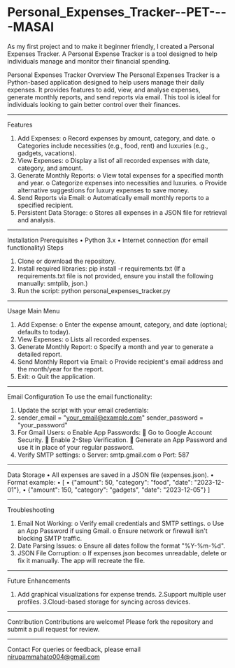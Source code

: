 # Personal_Expenses_Tracker--PET----MASAI
As my first project and to make it beginner friendly, I created a Personal Expenses Tracker. A Personal Expense Tracker is a tool designed to help individuals manage and monitor their financial spending. 


Personal Expenses Tracker
Overview
The Personal Expenses Tracker is a Python-based application designed to help users manage their daily expenses. It provides features to add, view, and analyse expenses, generate monthly reports, and send reports via email. This tool is ideal for individuals looking to gain better control over their finances.
________________________________________
Features
1.	Add Expenses:
o	Record expenses by amount, category, and date.
o	Categories include necessities (e.g., food, rent) and luxuries (e.g., gadgets, vacations).
2.	View Expenses:
o	Display a list of all recorded expenses with date, category, and amount.
3.	Generate Monthly Reports:
o	View total expenses for a specified month and year.
o	Categorize expenses into necessities and luxuries.
o	Provide alternative suggestions for luxury expenses to save money.
4.	Send Reports via Email:
o	Automatically email monthly reports to a specified recipient.
5.	Persistent Data Storage:
o	Stores all expenses in a JSON file for retrieval and analysis.
________________________________________
Installation
Prerequisites
•	Python 3.x
•	Internet connection (for email functionality)
Steps
1.	Clone or download the repository.
2.	Install required libraries:
pip install -r requirements.txt
(If a requirements.txt file is not provided, ensure you install the following manually: smtplib, json.)
3.	Run the script:
python personal_expenses_tracker.py
________________________________________
Usage
Main Menu
1.	Add Expense:
o	Enter the expense amount, category, and date (optional; defaults to today).
2.	View Expenses:
o	Lists all recorded expenses.
3.	Generate Monthly Report:
o	Specify a month and year to generate a detailed report.
4.	Send Monthly Report via Email:
o	Provide recipient's email address and the month/year for the report.
5.	Exit:
o	Quit the application.
________________________________________
Email Configuration
To use the email functionality:
1.	Update the script with your email credentials:
2.	sender_email = "your_email@example.com"
sender_password = "your_password"
3.	For Gmail Users:
o	Enable App Passwords:
	Go to Google Account Security.
	Enable 2-Step Verification.
	Generate an App Password and use it in place of your regular password.
4.	Verify SMTP settings:
o	Server: smtp.gmail.com
o	Port: 587
________________________________________
Data Storage
•	All expenses are saved in a JSON file (expenses.json).
•	Format example:
•	[
•	  {"amount": 50, "category": "food", "date": "2023-12-01"},
•	  {"amount": 150, "category": "gadgets", "date": "2023-12-05"}
]
________________________________________
Troubleshooting
1.	Email Not Working:
o	Verify email credentials and SMTP settings.
o	Use an App Password if using Gmail.
o	Ensure network or firewall isn't blocking SMTP traffic.
2.	Date Parsing Issues:
o	Ensure all dates follow the format "%Y-%m-%d".
3.	JSON File Corruption:
o	If expenses.json becomes unreadable, delete or fix it manually. The app will recreate the file.
________________________________________
Future Enhancements
1.	Add graphical visualizations for expense trends.
2.Support multiple user profiles.
3.Cloud-based storage for syncing across devices.
________________________________________
Contribution
Contributions are welcome! Please fork the repository and submit a pull request for review.
________________________________________
Contact
For queries or feedback, please email nirupammahato004@gmail.com

